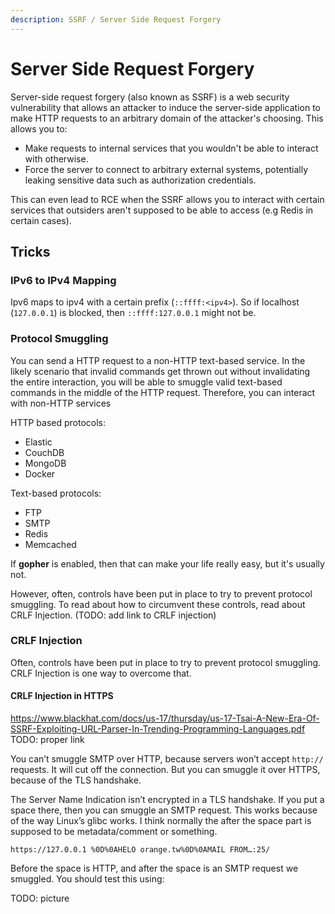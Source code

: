 ```yaml
---
description: SSRF / Server Side Request Forgery
---
```


# Server Side Request Forgery

Server-side request forgery (also known as SSRF) is a web security vulnerability that allows an attacker to induce the server-side application to make HTTP requests to an arbitrary domain of the attacker's choosing. This allows you to:

* Make requests to internal services that you wouldn't be able to interact with otherwise.
* Force the server to connect to arbitrary external systems, potentially leaking sensitive data such as authorization credentials. 

This can even lead to RCE when the SSRF allows you to interact with certain services that outsiders aren't supposed to be able to access (e.g Redis in certain cases).

## Tricks

### IPv6 to IPv4 Mapping

Ipv6 maps to ipv4 with a certain prefix (`::ffff:<ipv4>`). So if localhost (`127.0.0.1`) is blocked, then `::ffff:127.0.0.1` might not be.

### Protocol Smuggling

You can send a HTTP request to a non-HTTP text-based service. In the likely scenario that invalid commands get thrown out without invalidating the entire interaction, you will be able to smuggle valid text-based commands in the middle of the HTTP request. Therefore, you can interact with non-HTTP services

HTTP based protocols: 
* Elastic
* CouchDB
* MongoDB
* Docker

Text-based protocols: 
* FTP
* SMTP
* Redis
* Memcached

If **gopher** is enabled, then that can make your life really easy, but it's usually not.

However, often, controls have been put in place to try to prevent protocol smuggling. To read about how to circumvent these controls, read about CRLF Injection. (TODO: add link to CRLF injection)

### CRLF Injection

Often, controls have been put in place to try to prevent protocol smuggling. CRLF Injection is one way to overcome that.

#### CRLF Injection in HTTPS

https://www.blackhat.com/docs/us-17/thursday/us-17-Tsai-A-New-Era-Of-SSRF-Exploiting-URL-Parser-In-Trending-Programming-Languages.pdf
TODO: proper link

You can’t smuggle SMTP over HTTP, because servers won’t accept `http://` requests. It will cut off the connection. But you can smuggle it over HTTPS, because of the TLS handshake.

The Server Name Indication isn’t encrypted in a TLS handshake. If you put a space there, then you can smuggle an SMTP request. This works because of the way Linux’s glibc works. I think normally the after the space part is supposed to be metadata/comment or something.

```
https://127.0.0.1 %0D%0AHELO orange.tw%0D%0AMAIL FROM…:25/
```

Before the space is HTTP, and after the space is an SMTP request we smuggled.
You should test this using:

TODO: picture






